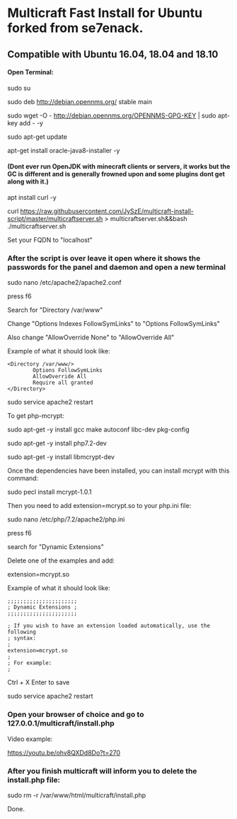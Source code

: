 # Multicraft Fast Install for Ubuntu forked from se7enack.

## Compatible with Ubuntu 16.04, 18.04 and 18.10

#### Open Terminal:

sudo su

sudo deb http://debian.opennms.org/ stable main

sudo wget -O - http://debian.opennms.org/OPENNMS-GPG-KEY | sudo apt-key add - -y

sudo apt-get update

apt-get install oracle-java8-installer -y

#### (Dont ever run OpenJDK with minecraft clients or servers, it works but the GC is different and is generally frowned upon and some plugins dont get along with it.)

apt install curl -y

curl https://raw.githubusercontent.com/JySzE/multicraft-install-script/master/multicraftserver.sh > multicraftserver.sh&&bash ./multicraftserver.sh

Set your FQDN to "localhost"

### After the script is over leave it open where it shows the passwords for the panel and daemon and open a new terminal

sudo nano /etc/apache2/apache2.conf

press f6

Search for "Directory /var/www"

Change "Options Indexes FollowSymLinks" to "Options FollowSymLinks"

Also change "AllowOverride None" to "AllowOverride All"


Example of what it should look like:

```
<Directory /var/www/>
        Options FollowSymLinks
        AllowOverride All
        Require all granted
</Directory>
```
sudo service apache2 restart

To get php-mcrypt:

sudo apt-get -y install gcc make autoconf libc-dev pkg-config

sudo apt-get -y install php7.2-dev

sudo apt-get -y install libmcrypt-dev

Once the dependencies have been installed, you can install mcrypt with this command:

sudo pecl install mcrypt-1.0.1

Then you need to add extension=mcrypt.so to your php.ini file:

sudo nano /etc/php/7.2/apache2/php.ini

press f6

search for "Dynamic Extensions"

Delete one of the examples and add:

extension=mcrypt.so

Example of what it should look like:

```
;;;;;;;;;;;;;;;;;;;;;;
; Dynamic Extensions ;
;;;;;;;;;;;;;;;;;;;;;;

; If you wish to have an extension loaded automatically, use the following
; syntax:
;
extension=mcrypt.so
;
; For example:
;
```

Ctrl + X Enter to save

sudo service apache2 restart

### Open your browser of choice and go to 127.0.0.1/multicraft/install.php

Video example:

https://youtu.be/ohv8QXDd8Do?t=270

### After you finish multicraft will inform you to delete the install.php file:

sudo rm -r /var/www/html/multicraft/install.php

Done.
